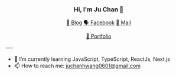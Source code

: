 <h3 align="center">
  Hi, I'm Ju Chan 👋
</h3>

<p align="center">
  <a href="https://julog.netlify.app/" target="_blank" rel="noopener noreferrer">📝 Blog</a>
  <a href="https://www.facebook.com/profile.php?id=100003720210475" target="_blank" rel="noopener noreferrer">🗣 Facebook</a>
  <a href="mailto: juchanhwang0601@gmail.com" target="_blank" rel="noopener noreferrer">💌 Mail</a>
</p>
<p align="center">
  <a href="https://juchan-about.notion.site/f36abb2007f243c89e3809716b050122" target="_blank" rel="noopener noreferrer">🔗 Portfolio</a>
</p>
---

- 🌱 I’m currently learning JavaScript, TypeScript, ReactJs, Next.js
- 📫 How to reach me: juchanhwang0601@gmail.com
